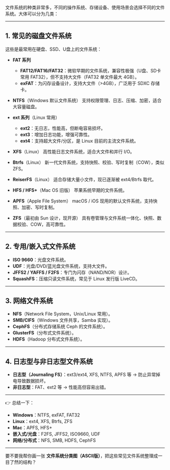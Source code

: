 文件系统的种类非常多，不同的操作系统、存储设备、使用场景会选择不同的文件系统。大体可以分为几类：

---

## 1. **常见的磁盘文件系统**

这些是最常用在硬盘、SSD、U盘上的文件系统：

* **FAT 系列**

  * **FAT12/FAT16/FAT32**：微软早期的文件系统，兼容性极强（U盘、SD卡常用 FAT32），但不支持大文件（FAT32 单文件最大 4GB）。
  * **exFAT**：为闪存设备设计，支持大文件（>4GB），广泛用于 SDXC 存储卡。

* **NTFS**（Windows 默认文件系统）
  支持权限管理、日志、压缩、加密，适合大容量磁盘。

* **ext 系列**（Linux 常用）

  * **ext2**：无日志，性能高，但断电容易损坏。
  * **ext3**：增加日志功能，增强可靠性。
  * **ext4**：支持超大文件/分区，是 Linux 目前的主流文件系统。

* **XFS**（Linux）
  高性能日志文件系统，适合大文件和并行 I/O。

* **Btrfs**（Linux）
  新一代文件系统，支持快照、校验、写时复制（COW），类似 ZFS。

* **ReiserFS**（Linux）
  适合存储大量小文件，现已逐渐被 ext4/Btrfs 取代。

* **HFS / HFS+**（Mac OS 旧版）
  苹果系统早期的文件系统。

* **APFS**（Apple File System）
  macOS / iOS 现用的默认文件系统，支持快照、加密、写时复制。

* **ZFS**（最初由 Sun 设计，现开源）
  具有卷管理与文件系统一体化、快照、数据校验、COW，高可靠性。

---

## 2. **专用/嵌入式文件系统**

* **ISO 9660**：光盘文件系统。
* **UDF**：光盘/DVD/蓝光盘文件系统，支持大文件。
* **JFFS2 / YAFFS / F2FS**：专门为闪存（NAND/NOR）设计。
* **SquashFS**：压缩只读文件系统，常见于 Linux 发行版 LiveCD。

---

## 3. **网络文件系统**

* **NFS**（Network File System，Unix/Linux 常用）。
* **SMB/CIFS**（Windows 文件共享，Samba 实现）。
* **CephFS**（分布式存储系统 Ceph 的文件系统）。
* **GlusterFS**（分布式文件系统）。
* **HDFS**（Hadoop 分布式文件系统）。

---

## 4. **日志型与非日志型文件系统**

* **日志型（Journaling FS）**：ext3/ext4, XFS, NTFS, APFS 等 → 防止异常掉电导致数据损坏。
* **非日志型**：FAT、ext2 等 → 性能高但容易出错。

---

👉 总结一下：

* **Windows**：NTFS, exFAT, FAT32
* **Linux**：ext4, XFS, Btrfs, ZFS
* **Mac**：APFS, HFS+
* **嵌入式/光盘**：F2FS, JFFS2, ISO9660, UDF
* **网络/分布式**：NFS, SMB, HDFS, CephFS

---

要不要我帮你画一张 **文件系统分类图（ASCII版）**，把这些常见文件系统整理成一目了然的结构？
